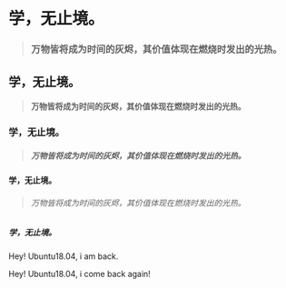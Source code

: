 # 学，无止境。

> ### 万物皆将成为时间的灰烬，其价值体现在燃烧时发出的光热。

## 学，无止境。

> #### 万物皆将成为时间的灰烬，其价值体现在燃烧时发出的光热。

### 学，无止境。

> ##### 万物皆将成为时间的灰烬，其价值体现在燃烧时发出的光热。

#### 学，无止境。

> ###### 万物皆将成为时间的灰烬，其价值体现在燃烧时发出的光热。

##### 学，无止境。



Hey! Ubuntu18.04, i am back.

Hey! Ubuntu18.04, i come back again!